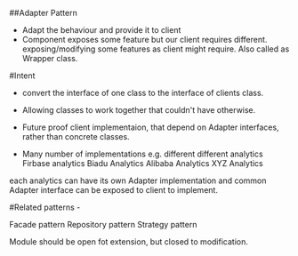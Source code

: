 ##Adapter Pattern

- Adapt the behaviour and provide it to client
- Component exposes some feature but our client requires different.
exposing/modifying some features as client might require.
Also called as Wrapper class.

#Intent 
- convert the interface of one class to the interface of clients class. 
- Allowing classes to work together that couldn't have otherwise.
- Future proof client implementaion, that depend on Adapter interfaces, rather than concrete classes. 

- Many number of implementations 
e.g. different different analytics 
Firbase analytics
Biadu Analytics
Alibaba Analytics
XYZ Analytics 

each analytics can have its own Adapter implementation and common Adapter interface can be exposed to client to implement. 


#Related patterns -

Facade pattern
Repository pattern
Strategy pattern 

Module should be open fot extension, but closed to modification. 
